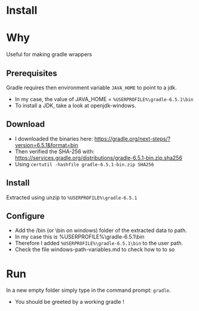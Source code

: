 # Install

# Why
Useful for making gradle wrappers

## Prerequisites
Gradle requires then environment variable ```JAVA_HOME``` to point to a jdk.
- In my case, the value of JAVA_HOME = ```%USERPROFILE%\gradle-6.5.1\bin```
- To install a JDK, take a look at openjdk-windows.

## Download
- I downloaded the binaries here: https://gradle.org/next-steps/?version=6.5.1&format=bin
- Then verified the SHA-256 with: https://services.gradle.org/distributions/gradle-6.5.1-bin.zip.sha256
- Using ```certutil -hashfile gradle-6.5.1-bin.zip SHA256```

## Install
Extracted using unzip to ```%USERPROFILE%\gradle-6.5.1```

## Configure
- Add the /bin (or \bin on windows) folder of the extracted data to path.
- In my case this is %USERPROFILE%\gradle-6.5.1\bin
- Therefore I added ```%USERPROFILE%\gradle-6.5.1\bin``` to the user path.
- Check the file windows-path-variables.md to check how to to so

# Run
In a new empty folder simply type in the command prompt: ```gradle```.
- You should be greeted by a working gradle !
